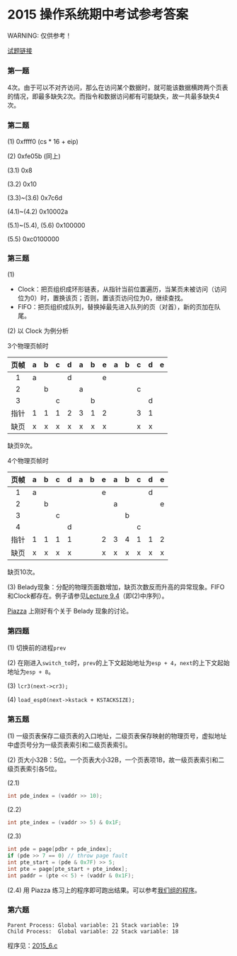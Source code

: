 # 2015 操作系统期中考试参考答案

WARNING: 仅供参考！

[试题链接](http://166.111.68.197:11123/oscourse/OS2015/MidExam?action=AttachFile&do=view&target=20150412-期中考试试题v3b.pdf)

### 第一题

4次。由于可以不对齐访问，那么在访问某个数据时，就可能该数据横跨两个页表的情况，即最多缺失2次。而指令和数据访问都有可能缺失，故一共最多缺失4次。

### 第二题

(1) 0xffff0 (cs * 16 + eip)

(2) 0xfe05b (同上)

(3.1) 0x8

(3.2) 0x10

(3.3)~(3.6) 0x7c6d

(4.1)~(4.2) 0x10002a

(5.1)~(5.4), (5.6) 0x100000

(5.5) 0xc0100000


### 第三题

(1)

- Clock：把页组织成环形链表，从指针当前位置遍历，当某页未被访问（访问位为0）时，置换该页；否则，置该页访问位为0，继续查找。
- FIFO：把页组织成队列，替换掉最先进入队列的页（对首），新的页加在队尾。

(2) 以 Clock 为例分析

3个物理页帧时

| 页帧 | a | b | c | d | a | b | e | a | b | c | d | e |
|:---:|:-:|:-:|:-:|:-:|:-:|:-:|:-:|:-:|:-:|:-:|:-:|:-:|
| 1   | a |   |   | d |   |   | e |   |   |   |   |   |
| 2   |   | b |   |   | a |   |   |   |   | c |   |   |
| 3   |   |   | c |   |   | b |   |   |   |   | d |   |
| 指针 | 1 | 1 | 1 | 2 | 3 | 1 | 2 |   |   | 3 | 1 |   |
| 缺页 | x | x | x | x | x | x | x |   |   | x | x |   |

缺页9次。

4个物理页帧时

| 页帧 | a | b | c | d | a | b | e | a | b | c | d | e |
|:---:|:-:|:-:|:-:|:-:|:-:|:-:|:-:|:-:|:-:|:-:|:-:|:-:|
| 1   | a |   |   |   |   |   | e |   |   |   | d |   |
| 2   |   | b |   |   |   |   |   | a |   |   |   | e |
| 3   |   |   | c |   |   |   |   |   | b |   |   |   |
| 4   |   |   |   | d |   |   |   |   |   | c |   |   |
| 指针 | 1 | 1 | 1 | 1 |   |   | 2 | 3 | 4 | 1 | 1 | 2 |
| 缺页 | x | x | x | x |   |   | x | x | x | x | x | x |

缺页10次。

(3) Belady现象：分配的物理页面数增加，缺页次数反而升高的异常现象。FIFO和Clock都存在。例子请参见[Lecture 9.4](http://166.111.68.197:11123/oscourse/OS2015autumn/lecture09?action=AttachFile&do=get&target=20151117-lecture-09-4.mp4)（即(2)中序列）。

[Piazza](https://piazza.com/class/i5j09fnsl7k5x0?cid=762) 上刚好有个关于 Belady 现象的讨论。

### 第四题

(1) 切换前的进程`prev`

(2) 在刚进入`switch_to`时，`prev`的上下文起始地址为`esp + 4`，`next`的上下文起始地址为`esp + 8`。

(3) `lcr3(next->cr3);`

(4) `load_esp0(next->kstack + KSTACKSIZE);`

### 第五题

(1) 一级页表保存二级页表的入口地址，二级页表保存映射的物理页号，虚拟地址中虚页号分为一级页表索引和二级页表索引。

(2) 页大小32B：5位。一个页表大小32B，一个页表项1B，故一级页表索引和二级页表索引各5位。

(2.1)

```c
int pde_index = (vaddr >> 10);
```

(2.2)

```c
int pte_index = (vaddr >> 5) & 0x1F;
```

(2.3)

```c
int pde = page[pdbr + pde_index];
if (pde >> 7 == 0) // throw page fault
int pte_start = (pde & 0x7F) >> 5;
int pte = page[pte_start + pte_index];
int paddr = (pte << 5) + (vaddr & 0x1F);
```

(2.4) 用 Piazza 练习上的程序即可跑出结果。可以参考[我们组的程序](https://github.com/paulzfm/os_course_spoc_exercises/blob/master/MV/mv.py)。

### 第六题

```
Parent Process: Global variable: 21 Stack variable: 19
Child Process:  Global variable: 22 Stack variable: 18
```

程序见：[2015_6.c](https://github.com/paulzfm/os_course_spoc_exercises/blob/master/midterm-answer/2015_6.c)
